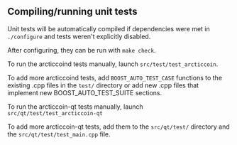 Compiling/running unit tests
------------------------------------

Unit tests will be automatically compiled if dependencies were met in `./configure`
and tests weren't explicitly disabled.

After configuring, they can be run with `make check`.

To run the arcticcoind tests manually, launch `src/test/test_arcticcoin`.

To add more arcticcoind tests, add `BOOST_AUTO_TEST_CASE` functions to the existing
.cpp files in the `test/` directory or add new .cpp files that
implement new BOOST_AUTO_TEST_SUITE sections.

To run the arcticcoin-qt tests manually, launch `src/qt/test/test_arcticcoin-qt`

To add more arcticcoin-qt tests, add them to the `src/qt/test/` directory and
the `src/qt/test/test_main.cpp` file.
